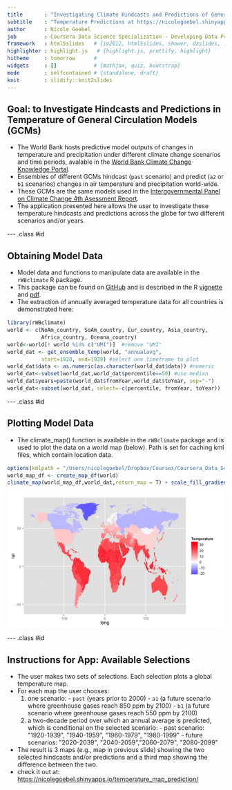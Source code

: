 ```yaml
---
title       : "Investigating Climate Hindcasts and Predictions of General Circulation Models"
subtitle    : "Temperature Predictions at https://nicolegoebel.shinyapps.io/temperature_map_prediction/"
author      : Nicole Goebel
job         : Coursera Data Science Specialization - Developing Data Products
framework   : html5slides   # {io2012, html5slides, shower, dzslides, ...}
highlighter : highlight.js   # {highlight.js, prettify, highlight}
hitheme     : tomorrow      # 
widgets     : []            # {mathjax, quiz, bootstrap}
mode        : selfcontained # {standalone, draft}
knit        : slidify::knit2slides
---
```


## Goal: to Investigate Hindcasts and Predictions in Temperature of General Circulation Models (GCMs)

- The World Bank hosts predictive model outputs of changes in temperature and precipitation under different climate change scenarios and time periods, avalable in the [World Bank Climate Change Knowledge Portal](http://sdwebx.worldbank.org/climateportal/index.cfm). 
- Ensembles of different GCMs hindcast (`past` scenario) and predict (`a2` or `b1` scenarios) changes in air temperature and precipitation world-wide.
- These GCMs are the same models used in the [Intergovernmental Panel on Climate Change 4th Asessment Report](http://www.ipcc.ch/publications_and_data/publications_ipcc_fourth_assessment_report_synthesis_report.htm).
- The application presented here allows the user to investigate these temperature hindcasts and predictions across the globe for two different scenarios and/or years.

--- .class #id 

## Obtaining Model Data

- Model data and functions to manipulate data are available in the `rWBclimate` R package.
- This package can be found on [GitHub](http://github.com/ropensci/rWBclimate) and is described in the R [vignette](http://cran.r-project.org/web/packages/rWBclimate/vignettes/rWBclimate.pdf) and [pdf](http://cran.r-project.org/web/packages/rWBclimate/rWBclimate.pdf).
- The extraction of annually averaged temperature data for all countries is demonstrated here:


```r
library(rWBclimate)
world <- c(NoAm_country, SoAm_country, Eur_country, Asia_country, 
           Africa_country, Oceana_country)
world<-world[! world %in% c("UMI")]  #remove "UMI"
world_dat <- get_ensemble_temp(world, "annualavg", 
           start=1920, end=1939) #select one timeframe to plot
world_dat$data <- as.numeric(as.character(world_dat$data)) #numeric
world_dat<-subset(world_dat,world_dat$percentile==50) #use median 
world_dat$years=paste(world_dat$fromYear,world_dat$toYear, sep="-")
world_dat<-subset(world_dat, select=-c(percentile, fromYear, toYear)) 
```

--- .class #id 

## Plotting Model Data
- The climate_map() function is available in the `rWBclimate` package and is used to plot the data on a world map (below). Path is set for caching kml files, which contain location data.


```r
options(kmlpath = "/Users/nicolegoebel/Dropbox/Courses/Coursera_Data_Science_2014/DevelopingDataProducts/tempPredict_slidify")
world_map_df <- create_map_df(world)
climate_map(world_map_df,world_dat,return_map = T) + scale_fill_gradient2(name="Temperature", limits=c(-20, 34), low="blue", mid="white", high = "red")
```

<img src="assets/fig/unnamed-chunk-3.png" title="plot of chunk unnamed-chunk-3" alt="plot of chunk unnamed-chunk-3" style="display: block; margin: auto;" />

--- .class #id 

## Instructions for App: Available Selections

- The user makes two sets of selections. Each selection plots a global temperature map.
- For each map the user chooses:
    1. one scenario: 
      - `past` (years prior to 2000) 
      - `a1` (a future scenario where greenhouse gases reach 850 ppm by 2100)
      - `b1` (a future scenario where greenhouse gases reach 550 ppm by 2100)
    2. a two-decade period over which an annual average is predicted, which is conditional on the selected scenario:
      - past scenario: "1920-1939", "1940-1959", "1960-1979", "1980-1999"
      - future scenarios: "2020-2039", "2040-2059","2060-2079", "2080-2099"
- The result is 3 maps (e.g., map in previous slide) showing the two selected hindcasts and/or predictions and a third map showing the difference between the two.
- check it out at: https://nicolegoebel.shinyapps.io/temperature_map_prediction/
